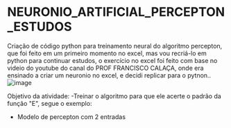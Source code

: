 # NEURONIO_ARTIFICIAL_PERCEPTON_ESTUDOS


Criação de código python para treinamento neural do algoritmo percepton,  
que foi feito em um primeiro momento no excel, mas vou recriá-lo em python para continuar estudos, o exercício no excel foi feito com base no videio do youtube do canal do  PROF FRANCISCO CALAÇA, onde era ensinado a criar um neuronio no excel, e decidi replicar para o pytnon..
![image](https://user-images.githubusercontent.com/55951781/97765225-1020f280-1af0-11eb-9183-323783382682.png)

Objetivo da atividade:
-Treinar o algoritmo para  que ele acerte o padrão da função "E", segue o exemplo:  

- Modelo de percepton com 2 entradas

